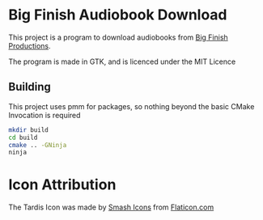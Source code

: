# Big Finish Audiobook Download

This project is a program to download audiobooks from [Big Finish Productions](https://www.bigfinish.com/).

The program is made in GTK, and is licenced under the MIT Licence

## Building
This project uses pmm for packages, so nothing beyond the basic CMake Invocation is required

```bash
mkdir build
cd build
cmake .. -GNinja
ninja
```

# Icon Attribution
The Tardis Icon was made by [Smash Icons](https://www.flaticon.com/authors/smashicons) from [Flaticon.com](https://www.flaticon.com/)
